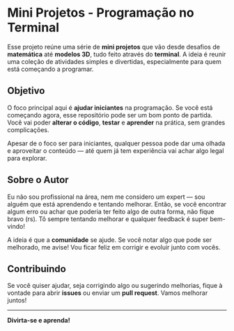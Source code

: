 # Mini Projetos - Programação no Terminal

Esse projeto reúne uma série de **mini projetos** que vão desde desafios de **matemática** até **modelos 3D**, tudo feito através do **terminal**. A ideia é reunir uma coleção de atividades simples e divertidas, especialmente para quem está começando a programar.

## Objetivo

O foco principal aqui é **ajudar iniciantes** na programação. Se você está começando agora, esse repositório pode ser um bom ponto de partida. Você vai poder **alterar o código**, **testar** e **aprender** na prática, sem grandes complicações.

Apesar de o foco ser para iniciantes, qualquer pessoa pode dar uma olhada e aproveitar o conteúdo — até quem já tem experiência vai achar algo legal para explorar.

## Sobre o Autor

Eu não sou profissional na área, nem me considero um expert — sou alguém que está aprendendo e tentando melhorar. Então, se você encontrar algum erro ou achar que poderia ter feito algo de outra forma, não fique bravo (rs). Tô sempre tentando melhorar e qualquer feedback é super bem-vindo!

A ideia é que a **comunidade** se ajude. Se você notar algo que pode ser melhorado, me avise! Vou ficar feliz em corrigir e evoluir junto com vocês.

## Contribuindo

Se você quiser ajudar, seja corrigindo algo ou sugerindo melhorias, fique à vontade para abrir **issues** ou enviar um **pull request**. Vamos melhorar juntos!

---

**Divirta-se e aprenda!**
